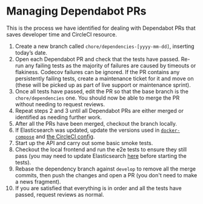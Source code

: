# Managing Dependabot PRs

This is the process we have identified for dealing with Dependabot PRs that saves developer time and CircleCI resource.

1. Create a new branch called `chore/dependencies-[yyyy-mm-dd]`, inserting today’s date.
2. Open each Dependabot PR and check that the tests have passed. Re-run any failing tests as the majority of failures are caused by timeouts or flakiness. Codecov failures can be ignored. If the PR contains any persistently failing tests, create a maintenance ticket for it and move on (these will be picked up as part of live support or maintenance sprint).
3. Once all tests have passed, edit the PR so that the base branch is the `chore/dependencies` one. You should now be able to merge the PR without needing to request reviews.
4. Repeat steps 2 and 3 until all Dependabot PRs are either merged or identified as needing further work.
5. After all the PRs have been merged, checkout the branch locally.
6. If Elasticsearch was updated, update the versions used in [`docker-compose`](https://github.com/uktrade/data-hub-api/blob/develop/docker-compose.yml#L48) and [the CircleCI config](https://github.com/uktrade/data-hub-api/blob/develop/.circleci/config.yml#L139).
7. Start up the API and carry out some basic smoke tests.
8. Checkout the local frontend and run the e2e tests to ensure they still pass (you may need to update Elasticsearch [here](https://github.com/uktrade/data-hub-frontend/blob/master/docker-compose.e2e.yml#L82) before starting the tests).
9. Rebase the dependency branch against `develop` to remove all the merge commits, then push the changes and open a PR (you don't need to make a news fragment).
10. If you are satisfied that everything is in order and all the tests have passed, request reviews as normal.
